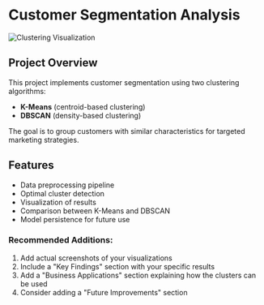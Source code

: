 # Customer Segmentation Analysis

![Clustering Visualization](kmeans_clusters_viz.png)

## Project Overview
This project implements customer segmentation using two clustering algorithms:
- **K-Means** (centroid-based clustering)
- **DBSCAN** (density-based clustering)

The goal is to group customers with similar characteristics for targeted marketing strategies.

## Features
- Data preprocessing pipeline
- Optimal cluster detection
- Visualization of results
- Comparison between K-Means and DBSCAN
- Model persistence for future use

### Recommended Additions:
1. Add actual screenshots of your visualizations
2. Include a "Key Findings" section with your specific results
3. Add a "Business Applications" section explaining how the clusters can be used
4. Consider adding a "Future Improvements" section
